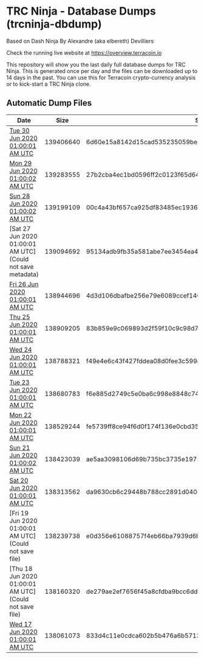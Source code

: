 # TRC Ninja - Database Dumps (trcninja-dbdump)
Based on Dash Ninja By Alexandre (aka elbereth) Devilliers

Check the running live website at https://overview.terracoin.io

This repository will show you the last daily full database dumps for TRC Ninja. This is generated once per day and the files can be downloaded up to 14 days in the past.
You can use this for Terracoin crypto-currency analysis or to kick-start a TRC Ninja clone.


## Automatic Dump Files
| Date | Size | SHA256 |
|--|--|--|
| [Tue 30 Jun 2020 01:00:01 AM UTC]() | 139406640 | 6d60e15a8142d15cad535235059be0bd05dbd711f1a0937012babfc78a3c26c2 | 
| [Mon 29 Jun 2020 01:00:02 AM UTC](https://transfer.sh/uHL7O/trcninja-dbdump-20200629010001.tar.bz2) | 139283555 | 27b2cba4ec1bd0596ff2c0123f65d64a0807db574273cfbb0e8bd6cd53048c23 | 
| [Sun 28 Jun 2020 01:00:02 AM UTC]() | 139199109 | 00c4a43bf657ca925df83485ec1936c8a99b8cd9ba8e60ff7597328a2f4b869c | 
| [Sat 27 Jun 2020 01:00:01 AM UTC](Could not save metadata) | 139094692 | 95134adb9fb35a581abe7ee3454ea4c294654bb77e9a872df4bef766783bc534 | 
| [Fri 26 Jun 2020 01:00:01 AM UTC]() | 138944696 | 4d3d106dbafbe256e79e6089ccef1404a2cd6e165b69f64adbbd8fd8ad0020e5 | 
| [Thu 25 Jun 2020 01:00:01 AM UTC](https://transfer.sh/hdVuX/trcninja-dbdump-20200625010001.tar.bz2) | 138909205 | 83b859e9c069893d2f59f10c9c98d7a2de4d7101131e836541caacb32157da82 | 
| [Wed 24 Jun 2020 01:00:01 AM UTC]() | 138788321 | f49e4e6c43f427fddea08d0fee3c599d6cdfb39b73a5aebcc6a417f1c84331e2 | 
| [Tue 23 Jun 2020 01:00:01 AM UTC](https://transfer.sh/Cmrwq/trcninja-dbdump-20200623010001.tar.bz2) | 138680783 | f6e885d2749c5e0ba6c998e8848c747c4c2605d6591eab0ad9e4cdc5f5b829af | 
| [Mon 22 Jun 2020 01:00:01 AM UTC](https://transfer.sh/15zXLJ/trcninja-dbdump-20200622010001.tar.bz2) | 138529244 | fe5739ff8ce94f6d0f174f136e0cbd35d05f3b82fc5f795b3636c39cea2e230e | 
| [Sun 21 Jun 2020 01:00:02 AM UTC](https://transfer.sh/vbuud/trcninja-dbdump-20200621010002.tar.bz2) | 138423039 | ae5aa3098106d69b735bc3735e1972a79bcde57f766d531cfde68506f5549547 | 
| [Sat 20 Jun 2020 01:00:01 AM UTC]() | 138313562 | da9630cb6c29448b788cc2891d04061ea6442c978ec984c3213bc54250e91f6d | 
| [Fri 19 Jun 2020 01:00:01 AM UTC](Could not save file) | 138239738 | e0d356e61088757f4eb66ba7939d6bc75c5ebbe1fca2212fbdecf48c8f69f580 | 
| [Thu 18 Jun 2020 01:00:01 AM UTC](Could not save file) | 138160320 | de279ae2ef7656f45a8cfdba9bcc6dd5df2d25042e5ec70db4d422ea594a0103 | 
| [Wed 17 Jun 2020 01:00:01 AM UTC]() | 138061073 | 833d4c11e0cdca602b5b476a6b57132e2f2a283d18c421665e1384e56750027f | 

